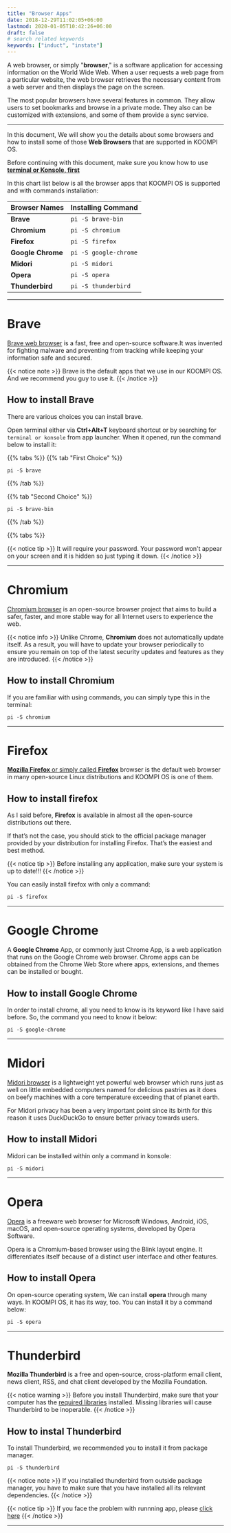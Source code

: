 ```yaml
---
title: "Browser Apps"
date: 2018-12-29T11:02:05+06:00
lastmod: 2020-01-05T10:42:26+06:00
draft: false
# search related keywords
keywords: ["induct", "instate"]
---
```

A web browser, or simply "**browser**," is a software application for accessing information on the World Wide Web. When a user requests a web page from a particular website, the web browser retrieves the necessary content from a web server and then displays the page on the screen. 

The most popular browsers have several features in common. They allow users to set bookmarks and browse in a private mode. They also can be customized with extensions, and some of them provide a sync service. 

---
In this document, We will show you the details about some browsers and how to install some of those **Web Browsers** that are supported in KOOMPI OS.

Before continuing with this document, make sure you know how to use [**terminal or Konsole, first**](#)

In this chart list below is all the browser apps that KOOMPI OS is supported and with commands installation:

| Browser Names  | Installing Command| 
|:-------------|:-------------|
| **Brave**|      `pi -S brave-bin`|
| **Chromium** |      `pi -S chromium`|
| **Firefox** |       `pi -S firefox`|
| **Google Chrome** |       `pi -S google-chrome`|
| **Midori**|       `pi -S midori`|
| **Opera** |      `pi -S opera`|
| **Thunderbird** |   `pi -S thunderbird` |

---

# Brave

[Brave web browser](#) is a fast, free and open-source software.It was invented for fighting malware and preventing from tracking while keeping your information safe and secured.

{{< notice note >}}
Brave is the default apps that we use in our KOOMPI OS. And we recommend you guy to use it.
{{< /notice >}}


## How to install Brave
There are various choices you can install brave.

Open terminal either via **Ctrl+Alt+T** keyboard shortcut or by searching for `terminal or konsole`  from app launcher. When it opened, run the command below to install it:

{{% tabs %}}
  {{% tab "First Choice" %}}
   ```
   pi -S brave
   ```
  {{% /tab %}}

  {{% tab "Second Choice" %}}
  ```
  pi -S brave-bin
  ```
  {{% /tab %}}

{{% tabs %}}

{{< notice tip >}}
It will require your password. Your password won't appear on your screen and it is hidden so just typing it down. 
{{< /notice >}}

---

# Chromium
[Chromium browser](#) is an open-source browser project that aims to build a safer, faster, and more stable way for all Internet users to experience the web.

{{< notice info >}}
Unlike Chrome, **Chromium** does not automatically update itself. As a result, you will have to update your browser periodically to ensure you remain on top of the latest security updates and features as they are introduced.
{{< /notice >}}

## How to install Chromium

If you are familiar with using commands, you can simply type this in the terminal:

```
pi -S chromium
```

---
# Firefox

[**Mozilla Firefox** or simply called **Firefox**](#) browser is the default web browser in many open-source Linux distributions and KOOMPI OS is one of them. 

## How to install firefox

As I said before, **Firefox** is available in almost all the open-source distributions out there.

If that’s not the case, you should stick to the official package manager provided by your distribution for installing Firefox. That’s the easiest and best method.

{{< notice tip >}}
Before installing any application, make sure your system is up to date!!!
{{< /notice >}}

You can easily install firefox with only a command:
```
pi -S firefox
```

---

# Google Chrome
A **Google Chrome** App, or commonly just Chrome App, is a web application that runs on the Google 
Chrome web browser. Chrome apps can be obtained from the Chrome Web Store where apps, 
extensions, and themes can be installed or bought.

## How to install Google Chrome
In order to install chrome, all you need to know is its keyword like I have said before. So, the command you need to know it below:

```
pi -S google-chrome
```

---

# Midori
[Midori browser](#) is a lightweight yet powerful web browser which runs just as well on little embedded computers named for delicious pastries as it does on beefy machines with a core temperature exceeding that of planet earth. 

For Midori privacy has been a very important point since its birth for this reason it uses 
DuckDuckGo to ensure better privacy towards users.

## How to install Midori

Midori can be installed within only a command in konsole:
```
pi -S midori
```
 
---

# Opera
[Opera](#) is a freeware web browser for Microsoft Windows, Android, iOS, macOS, and open-source operating systems, developed by Opera Software.

Opera is a Chromium-based browser using the Blink layout engine. It differentiates itself because of a distinct user interface and other features.

## How to install Opera

On open-source operating system, We can install **opera** through many ways. In KOOMPI OS, it has its way, too. You can install it by a command below:
```
pi -S opera
```
---

# Thunderbird

**Mozilla Thunderbird** is a free and open-source, cross-platform email client, news client, RSS, and chat client developed by the Mozilla Foundation. 


{{< notice warning >}}
Before you install Thunderbird, make sure that your computer has the [required libraries](https://www.thunderbird.net/thunderbird/system-requirements/) installed. Missing libraries will cause Thunderbird to be inoperable.
{{< /notice >}}

## How to instal Thunderbird 

To install Thunderbird, we recommended you to install it from package manager.

```
pi -S thunderbird
```

{{< notice note >}}
If you installed thunderbird from outside package manager, you have to make sure that you have installed all its relevant dependencies.
{{< /notice >}}


{{< notice tip >}}
If you face the problem with runnning app, please [click here](#) 
{{< /notice >}}

---
